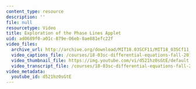 ```yaml
---
content_type: resource
description: ''
file: null
resourcetype: Video
title: Exploration of the Phase Lines Applet
uid: ad0689f0-a01c-879e-06eb-8ae881efc22f
video_files:
  archive_url: http://archive.org/download/MIT18.03SCF11/MIT18_03SCf11_app5.mp4
  video_captions_file: /courses/18-03sc-differential-equations-fall-2011/be7314a95e23567aa1f44e1c0f12ba9e_d521hz0sGtE.vtt
  video_thumbnail_file: https://img.youtube.com/vi/d521hz0sGtE/default.jpg
  video_transcript_file: /courses/18-03sc-differential-equations-fall-2011/4b7a9442fe959e7680cd7b7a16b1535c_d521hz0sGtE.pdf
video_metadata:
  youtube_id: d521hz0sGtE
---
```

